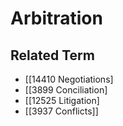 # Arbitration  

## Related Term

- [[14410 Negotiations]
- [[3899 Conciliation]
- [[12525 Litigation]
- [[3937 Conflicts]]  

